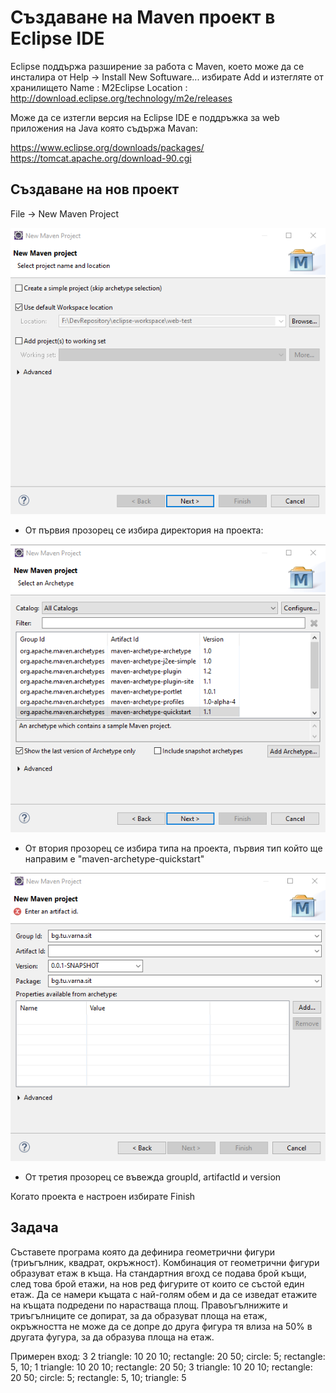 # Създаване на Maven проект в Eclipse IDE

Eclipse поддържа разширение за работа с Maven, което може да се инсталира от Help -> Install New Softuware... избирате Add и изтегляте от хранилището
Name : M2Eclipse
Location : http://download.eclipse.org/technology/m2e/releases

Може да се изтегли версия на Eclipse IDE е поддръжка за web приложения на Java която съдържа Mavan:

https://www.eclipse.org/downloads/packages/ https://tomcat.apache.org/download-90.cgi

## Създаване на нов проект 

File -> New Maven Project

![step1.png](https://github.com/theVelislavKolesnichenko/IT/blob/master/Maven/Image/step1.png)

- От първия прозорец се избира директория на проекта:

![step1.png](https://github.com/theVelislavKolesnichenko/IT/blob/master/Maven/Image/step2.png)

- От втория прозорец се избира типа на проекта, първия тип който ще направим е "maven-archetype-quickstart"

![step1.png](https://github.com/theVelislavKolesnichenko/IT/blob/master/Maven/Image/step3.png)

- От третия прозорец се въвежда groupId, artifactId и version

Когато проекта е настроен избирате Finish

## Задача

Съставете програма която да дефинира геометрични фигури (триъгълник, квадрат, окръжност). Комбинация от геометрични фигури образуват етаж в къща. На стандартния вгохд се подава брой къщи, след това брой етажи, на нов ред фигурите от които се състой един етаж. Да се намери къщата с най-голям обем и да се изведат етажите на къщата подредени по нарастваща площ. Правоъгълнижите и триъгълниците се допират, за да образуват площа на етаж, окръжността не може да се допре до друга фигура тя влиза на 50% в другата фугура, за да образува площа на етаж.

Примерен вход:
3
2
triangle: 10 20 10; rectangle: 20 50;
circle: 5; rectangle: 5, 10;
1
triangle: 10 20 10; rectangle: 20 50;
3
triangle: 10 20 10; rectangle: 20 50;
circle: 5; rectangle: 5, 10;
triangle: 5
